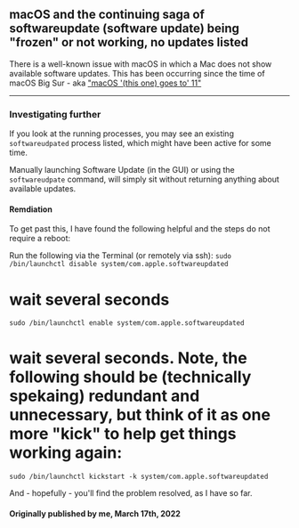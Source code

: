 ## macOS and the continuing saga of softwareupdate (software update) being "frozen" or not working, no updates listed

There is a well-known issue with macOS in which a Mac does not show available software updates. This has been occurring since the time of macOS Big Sur - aka ["macOS '(this one) goes to' 11"](https://www.youtube.com/watch?v=KOO5S4vxi0o)

---

### Investigating further
If you look at the running processes, you may see an existing ```softwareudpated``` process listed, which might have been active for some time.

Manually launching Software Update (in the GUI) or using the ```softwareudpate``` command, will simply sit without returning anything about available updates.

#### Remdiation

To get past this, I have found the following helpful and the steps do not require a reboot:

Run the following via the Terminal (or remotely via ssh):
```sudo /bin/launchctl disable system/com.apple.softwareupdated```
 # wait several seconds
```sudo /bin/launchctl enable system/com.apple.softwareupdated```
# wait several seconds. Note, the following should be (technically spekaing) redundant and unnecessary, but think of it as one more "kick" to help get things working again:
```sudo /bin/launchctl kickstart -k system/com.apple.softwareupdated```

And - hopefully - you'll find the problem resolved, as I have so far.

#### Originally published by me, March 17th, 2022
